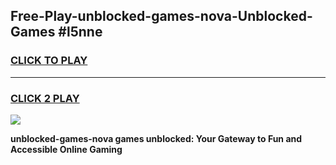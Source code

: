 
## Free-Play-unblocked-games-nova-Unblocked-Games #l5nne
<h3>
<a href="https://news.freeplayer.one?title=unblocked-games-nova&ref=8M">CLICK TO PLAY</a></h3>
<hr>

<h3>
<a href="https://news.freeplayer.one?title=unblocked-games-nova&ref=8M">CLICK 2 PLAY</a>
  
</h3>

<a href="https://news.freeplayer.one?title=unblocked-games-nova&ref=8M"><img src="https://clearcache.store/games.png"></a>


**unblocked-games-nova games unblocked: Your Gateway to Fun and Accessible Online Gaming**
